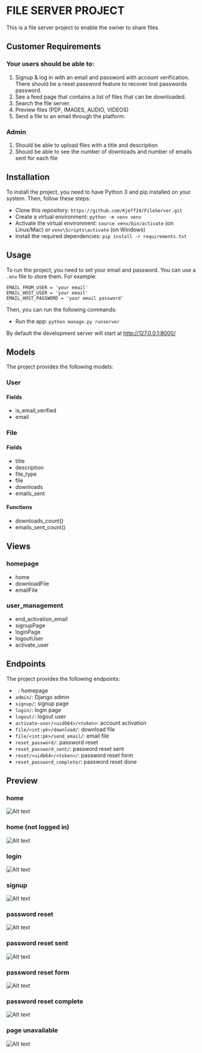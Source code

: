 # FILE SERVER PROJECT

This is a file server project to enable the owner to share files

## Customer Requirements
### Your users should be able to:
1. Signup & log in with an email and password with account verification. There should be a
reset password feature to recover lost passwords password.
2. See a feed page that contains a list of files that can be downloaded.
3. Search the file server.
4. Preview files (PDF, IMAGES, AUDIO, VIDEOS)
5. Send a file to an email through the platform.

### Admin
1. Should be able to upload files with a title and description
2. Should be able to see the number of downloads and number of emails sent for each file

## Installation

To install the project, you need to have Python 3 and pip installed on your system. Then, follow these steps:

- Clone this repository: `https://github.com/Kjeff24/FileServer.git`
- Create a virtual environment: `python -m venv venv`
- Activate the virtual environment: `source venv/bin/activate` (on Linux/Mac) or `venv\Scripts\activate` (on Windows)
- Install the required dependencies: `pip install -r requirements.txt`

## Usage

To run the project, you need to set your email and password. You can use a `.env` file to store them. For example:

```
EMAIL_FROM_USER = 'your email'
EMAIL_HOST_USER = 'your email'
EMAIL_HOST_PASSWORD = 'your email password'
```

Then, you can run the following commands:

- Run the app: `python manage.py runserver`

By default the development server will start at http://127.0.0.1:8000/


## Models
The project provides the following models:
### User

#### Fields
- is_email_verified
- email

### File

#### Fields
- title
- description
- file_type
- file
- downloads
- emails_sent

#### Functions
- downloads_count()
- emails_sent_count()


## Views
### homepage
- home
- downloadFile
- emailFile

### user_management
- end_activation_email
- signupPage
- loginPage
- logoutUser
- activate_user

## Endpoints

The project provides the following endpoints:

- ` `: homepage
- `admin/`: Django admin
- `signup/`: signup page
- `login/`: login page
- `logout/`: logout user
- `activate-user/<uidb64>/<token>`: account activation
- `file/<int:pk>/download/`: download file
- `file/<int:pk>/send_email/`: email file
- `reset_password/`: password reset
- `reset_password_sent/`: password reset sent
- `reset/<uidb64>/<token>/`: password reset form
- `reset_password_complete/`: password reset done


## Preview

### home
![Alt text](static/assets/preview_images/home.png)

### home (not logged in)
![Alt text](static/assets/preview_images/home_not_login.png)

### login
![Alt text](static/assets/preview_images/login.png)

### signup
![Alt text](static/assets/preview_images/signup.png)

### password reset
![Alt text](static/assets/preview_images/password%20reset.png)

### password reset sent
![Alt text](static/assets/preview_images/password%20reset%20sent.png)

### password reset form
![Alt text](static/assets/preview_images/password%20form.png)

### password reset complete
![Alt text](static/assets/preview_images/password%20reset%20complete.png)

### page unavailable
![Alt text](static/assets/preview_images/pageUnavailable.png)